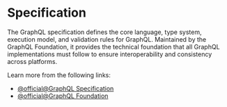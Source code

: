 # Specification

The GraphQL specification defines the core language, type system, execution model, and validation rules for GraphQL. Maintained by the GraphQL Foundation, it provides the technical foundation that all GraphQL implementations must follow to ensure interoperability and consistency across platforms.

Learn more from the following links:

- [@official@GraphQL Specification](https://spec.graphql.org/)
- [@official@GraphQL Foundation](https://foundation.graphql.org/)